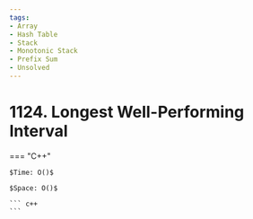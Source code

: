 ```yaml
---
tags:
- Array
- Hash Table
- Stack
- Monotonic Stack
- Prefix Sum
- Unsolved
---
```



# 1124. Longest Well-Performing Interval

=== "C++"

    $Time: O()$

    $Space: O()$

    ``` c++
    ```